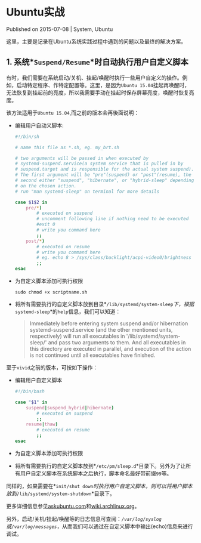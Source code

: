 # Ubuntu实战
Published on 2015-07-08 | System, Ubuntu

这里，主要是记录在Ubuntu系统实践过程中遇到的问题以及最终的解决方案。

## 1\. 系统*`Suspend/Resume`*时自动执行用户自定义脚本

有时，我们需要在系统启动/关机、挂起/唤醒时执行一些用户自定义的操作。例如，启动特定程序、作特定配置等。这里，是因为`Ubuntu 15.04`挂起再唤醒时，无法恢复到挂起前的亮度，所以我需要手动在挂起时保存屏幕亮度，唤醒时恢复亮度。

该方法适用于`Ubuntu 15.04`,而之前的版本会再後面说明：

*  编辑用户自动义脚本: 

    ```sh
    #!/bin/sh

    # name this file as *.sh, eg. my_brt.sh

    # two arguments will be passed in when executed by
    # systemd-suspend.service(a system service that is pulled in by
    # suspend.target and is responsible for the actual system suspend).
    # The first argument will be "pre"(suspend) or "post"(resume), the
    # second either "suspend", "hibernate", or "hybrid-sleep" depending
    # on the chosen action.
    # run "man systemd-sleep" on terminal for more details

    case $1$2 in
        pre/*)
            # executed on suspend
            # uncomment following line if nothing need to be executed
            #exit 0
            # write you command here
            ;;
        post/*)
            # executed on resume
            # write you command here
            # eg. echo 8 > /sys/class/backlight/acpi-video0/brightness
            ;;
    esac

    ```

*  为自定义脚本添加可执行权限

    ```
    sudo chmod +x scriptname.sh
    ```

*  将所有需要执行的自定义脚本放到目录*`/lib/systemd/system-sleep`*下，根据*`systemd-sleep`*的`help`信息，我们可以知道：

    >  Immediately before entering system suspend and/or hibernation systemd-suspend.service (and the other mentioned units, respectively) will run all executables in '/lib/systemd/system-sleep/' and pass two arguments to them. And all executables in this directory are executed in parallel, and execution of the action is not continued until all executables have finished.

至于`vivid`之前的版本，可按如下操作：

*  编辑用户自定义脚本

    ```sh
    #!/bin/bash

    case "$1" in
        suspend|suspend_hybrid|hibernate)
            # executed on suspend
            ;;
        resume|thaw)
            # executed on resume
            ;;
    esac
    ```

*  为自定义脚本添加可执行权限
*  将所有需要执行的自定义脚本放到*`/etc/pm/sleep.d`*目录下。另外为了让所有用户自定义脚本在系统脚本之后执行，脚本命名最好带前缀`99`等。

同样的，如果需要在*`init/shut down`*时执行用户自定义脚本，则可以将用户脚本放到*`/lib/systemd/system-shutdown`*目录下。

更多详细信息参见[askubuntu.com][]和[wiki.archlinux.org][]。

另外，启动/关机/挂起/唤醒等的日志信息可查阅：*`/var/log/syslog`*或*`/var/log/messages`*，从而我们可以通过在自定义脚本中输出(echo)信息来进行调试。

[askubuntu.com]: http://askubuntu.com/questions/620494/ubuntu-15-04-suspend-doesnt-run-pm-suspend "askubuntu.com"
[wiki.archlinux.org]: https://wiki.archlinux.org/index.php/Power_management#Hooks_in_.2Fusr.2Flib.2Fsystemd.2Fsystem-sleep "wiki.archlinux.org"
